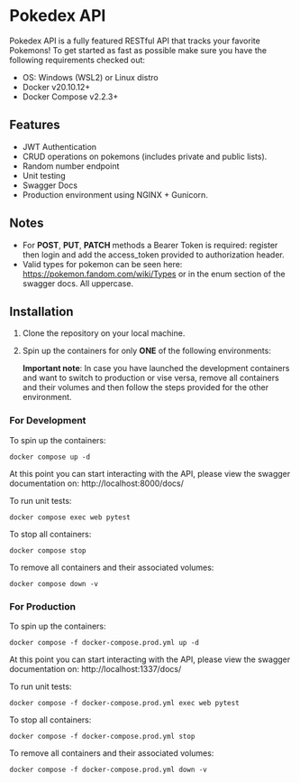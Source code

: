 
# Pokedex API

Pokedex API is a fully featured RESTful API that tracks your favorite Pokemons! To get started as fast as possible make sure you have the following requirements checked out:
- OS: Windows (WSL2) or Linux distro
 - Docker v20.10.12+
 - Docker Compose v2.2.3+

## Features

 - JWT Authentication
 - CRUD operations on pokemons (includes private and public lists). 
 - Random number endpoint
 - Unit testing
 - Swagger Docs
 - Production environment using NGINX + Gunicorn.

## Notes
- For **POST**, **PUT**, **PATCH** methods a Bearer Token is required: register then login and add the access_token provided to authorization header.
- Valid types for pokemon can be seen here: https://pokemon.fandom.com/wiki/Types or in the enum section of the swagger docs. All uppercase. 

## Installation

 1. Clone the repository on your local machine.
 2. Spin up the containers for only **ONE** of the following environments:

    **Important note**: In case you have launched the development containers and want to switch to production or vise versa, remove all containers and their volumes and then follow the steps provided for the other environment.


### For Development

To spin up the containers:

    docker compose up -d

At this point you can start interacting with the API, please view the swagger documentation on: http://localhost:8000/docs/

To run unit tests:

    docker compose exec web pytest

To stop all containers:

    docker compose stop

To remove all containers and their associated volumes:

    docker compose down -v



### For Production

To spin up the containers:

    docker compose -f docker-compose.prod.yml up -d

At this point you can start interacting with the API, please view the swagger documentation on: http://localhost:1337/docs/

To run unit tests:

    docker compose -f docker-compose.prod.yml exec web pytest

To stop all containers:

    docker compose -f docker-compose.prod.yml stop

To remove all containers and their associated volumes:

    docker compose -f docker-compose.prod.yml down -v



